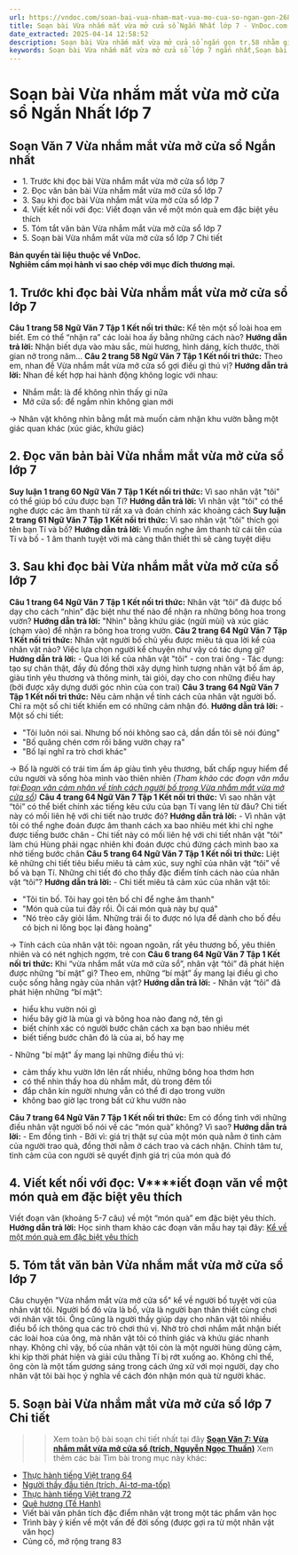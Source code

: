 ```yaml
---
url: https://vndoc.com/soan-bai-vua-nham-mat-vua-mo-cua-so-ngan-gon-268612
title: Soạn bài Vừa nhắm mắt vừa mở cửa sổ Ngắn Nhất lớp 7 - VnDoc.com
date_extracted: 2025-04-14 12:58:52
description: Soạn bài Vừa nhắm mắt vừa mở cửa sổ ngắn gọn tr.58 nhằm giúp các em HS đạt kết quả tốt trong quá trình làm bài tập và học tập môn Ngữ văn lớp 7 sách Kết nối tri thức.
keywords: Soạn bài Vừa nhắm mắt vừa mở cửa sổ lớp 7 ngắn nhất,Soạn bài Vừa nhắm mắt vừa mở cửa sổ ngắn nhất,Soạn bài Vừa nhắm mắt vừa mở cửa sổ ngắn gọn,Vừa nhắm mắt vừa mở cửa sổ,Soạn bài Vừa nhắm mắt vừa mở cửa sổ,Vừa nhắm mắt vừa mở cửa sổ Nguyễn Ngọc Thuần,Soạn bài Vừa nhắm mắt vừa mở cửa sổ trang 58,Soạn bài Vừa nhắm mắt vừa mở cửa sổ Nguyễn Ngọc Thuần,Soạn Vừa nhắm mắt vừa mở cửa sổ,Soạn văn 7 Vừa nhắm mắt vừa mở cửa sổ
---
```


# Soạn bài Vừa nhắm mắt vừa mở cửa sổ Ngắn Nhất lớp 7
## **Soạn Văn 7 Vừa nhắm mắt vừa mở cửa sổ Ngắn nhất**
  * 1\. Trước khi đọc bài Vừa nhắm mắt vừa mở cửa sổ lớp 7
  * 2\. Đọc văn bản bài Vừa nhắm mắt vừa mở cửa sổ lớp 7
  * 3\. Sau khi đọc bài Vừa nhắm mắt vừa mở cửa sổ lớp 7
  * 4\. Viết kết nối với đọc: Viết đoạn văn về một món quà em đặc biệt yêu thích
  * 5\. Tóm tắt văn bản Vừa nhắm mắt vừa mở cửa sổ lớp 7
  * 5\. Soạn bài Vừa nhắm mắt vừa mở cửa sổ lớp 7 Chi tiết

**Bản quyền tài liệu thuộc về VnDoc.  
Nghiêm cấm mọi hành vi sao chép với mục đích thương mại.**
## **1\. Trước khi đọc bài Vừa nhắm mắt vừa mở cửa sổ lớp 7**
**Câu 1 trang 58 Ngữ Văn 7 Tập 1 Kết nối tri thức:** Kể tên một số loài hoa em biết. Em có thể “nhận ra” các loài hoa ấy bằng những cách nào?
**Hướng dẫn trả lời:**
Nhận biết dựa vào màu sắc, mùi hương, hình dáng, kích thước, thời gian nở trong năm...
**Câu 2 trang 58 Ngữ Văn 7 Tập 1 Kết nối tri thức:** Theo em, nhan đề Vừa nhắm mắt vừa mở cửa sổ gợi điều gì thú vị?
**Hướng dẫn trả lời:**
Nhan đề kết hợp hai hành động không logic với nhau:
  * Nhắm mắt: là để không nhìn thấy gi nữa
  * Mở cửa sổ: để ngắm nhìn không gian mới

→ Nhân vật không nhìn bằng mắt mà muốn cảm nhận khu vườn bằng một giác quan khác \(xúc giác, khứu giác\)
## **2\. Đọc văn bản bài Vừa nhắm mắt vừa mở cửa sổ lớp 7**
**Suy luận 1 trang 60 Ngữ Văn 7 Tập 1 Kết nối tri thức:** Vì sao nhân vật "tôi" có thể giúp bố cứu được bạn Tí?
**Hướng dẫn trả lời:**
Vì nhân vật "tôi" có thể nghe được các âm thanh từ rất xa và đoán chính xác khoảng cách
**Suy luận 2 trang 61 Ngữ Văn 7 Tập 1 Kết nối tri thức:** Vì sao nhân vật "tôi" thích gọi tên bạn Tí và bố?
**Hướng dẫn trả lời:**
Vì muốn nghe âm thanh từ cái tên của Tí và bố - 1 âm thanh tuyệt vời mà càng thân thiết thì sẽ càng tuyệt diệu
## **3\. Sau khi đọc bài Vừa nhắm mắt vừa mở cửa sổ lớp 7**
**Câu 1 trang 64 Ngữ Văn 7 Tập 1 Kết nối tri thức:** Nhân vật “tôi” đã được bố dạy cho cách “nhìn” đặc biệt như thế nào để nhận ra những bông hoa trong vườn?
**Hướng dẫn trả lời:**
"Nhìn" bằng khứu giác \(ngửi mùi\) và xúc giác \(chạm vào\) để nhận ra bông hoa trong vườn.
**Câu 2 trang 64 Ngữ Văn 7 Tập 1 Kết nối tri thức:** Nhân vật người bố chủ yếu được miêu tả qua lời kể của nhân vật nào? Việc lựa chọn người kể chuyện như vậy có tác dụng gì?
**Hướng dẫn trả lời:**
\- Qua lời kể của nhân vật "tôi" - con trai ông
\- Tác dụng: tạo sự chân thật, đầy đủ đồng thời xây dựng hình tượng nhân vật bố ấm áp, giàu tình yêu thương và thông minh, tài giỏi, dạy cho con những điều hay \(bởi được xây dựng dưới góc nhìn của con trai\)
**Câu 3 trang 64 Ngữ Văn 7 Tập 1 Kết nối tri thức:** Nêu cảm nhận về tính cách của nhân vật người bố. Chỉ ra một số chi tiết khiến em có những cảm nhận đó.
**Hướng dẫn trả lời:**
\- Một số chi tiết:
  * "Tôi luôn nói sai. Nhưng bố nói không sao cả, dần dần tôi sẽ nói đúng"
  * "Bố quăng chén cơm rồi băng vườn chạy ra"
  * "Bố lại nghĩ ra trò chơi khác"

→ Bố là người có trái tim ấm áp giàu tình yêu thương, bất chấp nguy hiểm để cứu người và sống hòa mình vào thiên nhiên
_\(Tham khảo các đoạn văn mẫu tại:[Đoạn văn cảm nhận về tính cách người bố trong Vừa nhắm mắt vừa mở cửa sổ](<https://vndoc.com/neu-cam-nhan-ve-tinh-cach-cua-nhan-vat-nguoi-bo-trong-vua-nham-mat-vua-mo-cua-so-278414>)\)_
**Câu 4 trang 64 Ngữ Văn 7 Tập 1 Kết nối tri thức:** Vì sao nhân vật “tôi” có thể biết chính xác tiếng kêu cứu của bạn Tí vang lên từ đâu? Chi tiết này có mối liên hệ với chi tiết nào trước đó?
**Hướng dẫn trả lời:**
\- Vì nhân vật tôi có thể nghe đoán được âm thanh cách xa bao nhiêu mét khi chỉ nghe được tiếng bước chân
\- Chi tiết này có mối liên hệ với chi tiết nhân vật "tôi" làm chú Hùng phải ngạc nhiên khi đoán được chú đứng cách mình bao xa nhờ tiếng bước chân
**Câu 5 trang 64 Ngữ Văn 7 Tập 1 Kết nối tri thức:** Liệt kê những chi tiết tiêu biểu miêu tả cảm xúc, suy nghĩ của nhân vật “tôi” về bố và bạn Tí. Những chi tiết đó cho thấy đặc điểm tính cách nào của nhân vật “tôi”?
**Hướng dẫn trả lời:**
\- Chi tiết miêu tả cảm xúc của nhân vật tôi:
  * "Tôi tin bố. Tôi hay gọi tên bố chỉ để nghe âm thanh"
  * "Món quà của tui đây rồi. Ôi cái món quà này bự quá"
  * "Nó trèo cây giỏi lắm. Những trái ổi to được nó lựa để dành cho bố đều có bịch ni lông bọc lại đàng hoàng"

→ Tính cách của nhân vật tôi: ngoan ngoãn, rất yêu thương bố, yêu thiên nhiên và có nét nghịch ngợm, trẻ con
**Câu 6 trang 64 Ngữ Văn 7 Tập 1 Kết nối tri thức:** Khi “vừa nhắm mắt vừa mở cửa sổ”, nhân vật “tôi” đã phát hiện được những “bí mật” gì? Theo em, những “bí mật” ấy mang lại điều gì cho cuộc sống hằng ngày của nhân vật?
**Hướng dẫn trả lời:**
\- Nhân vật “tôi” đã phát hiện những “bí mật”:
  * hiểu khu vườn nói gì
  * hiểu bây giờ là mùa gì và bông hoa nào đang nở, tên gì
  * biết chính xác có người bước chân cách xa bạn bao nhiêu mét
  * biết tiếng bước chân đó là của ai, bố hay mẹ

\- Những "bí mật" ấy mang lại những điều thú vị:
  * cảm thấy khu vườn lớn lên rất nhiều, những bông hoa thơm hơn
  * có thể nhìn thấy hoa dù nhắm mắt, dù trong đêm tối
  * đắp chăn kín người nhưng vẫn có thể đi dạo trong vườn
  * không bao giờ lạc trong bất cứ khu vườn nào

**Câu 7 trang 64 Ngữ Văn 7 Tập 1 Kết nối tri thức:** Em có đồng tình với những điều nhân vật người bố nói về các “món quà” không? Vì sao?
**Hướng dẫn trả lời:**
\- Em đồng tình
\- Bởi vì: giá trị thật sự của một món quà nằm ở tình cảm của người trao quà, đồng thời nằm ở cách trao và cách nhận. Chính tâm tư, tình cảm của con người sẽ quyết định giá trị của món quà đó
## **4\. Viết kết nối với đọc: V****iết đoạn văn về một món quà em đặc biệt yêu thích**
Viết đoạn văn \(khoảng 5-7 câu\) về một “món quà” em đặc biệt yêu thích.
**Hướng dẫn trả lời:**
Học sinh tham khảo các đoạn văn mẫu hay tại đây: [Kể về một món quà em đặc biệt yêu thích](<https://vndoc.com/hay-viet-doan-van-khoang-5-7-cau-ve-mot-mon-qua-em-dac-biet-yeu-thich-278416>)
## **5\. Tóm tắt văn bản Vừa nhắm mắt vừa mở cửa sổ lớp 7**
Câu chuyện "Vừa nhắm mắt vừa mở cửa sổ" kể về người bố tuyệt vời của nhân vật tôi. Người bố đó vừa là bố, vừa là người bạn thân thiết cùng chơi với nhân vật tôi. Ông cũng là người thầy giúp dạy cho nhân vật tôi nhiều điều bổ ích thông qua các trò chơi thú vị. Nhờ trò chơi nhắm mắt nhận biết các loài hoa của ông, mà nhân vật tôi có thính giác và khứu giác nhanh nhạy. Không chỉ vậy, bố của nhân vật tôi còn là một người hùng dũng cảm, khi kịp thời phát hiện và giải cứu thằng Tí bị rớt xuống ao. Không chỉ thế, ông còn là một tấm gương sáng trong cách ứng xử với mọi người, dạy cho nhân vật tôi bài học ý nghĩa về cách đón nhận món quà từ người khác.
## **5\. Soạn bài Vừa nhắm mắt vừa mở cửa sổ lớp 7 Chi tiết**
>> Xem toàn bộ bài soạn chi tiết nhất tại đây **[Soạn Văn 7: Vừa nhắm mắt vừa mở cửa sổ \(trích, Nguyễn Ngọc Thuần\)](<https://vndoc.com/soan-bai-vua-nham-mat-vua-mo-cua-so-268605>)**
Xem thêm các bài Tìm bài trong mục này khác:
  * [Thực hành tiếng Việt trang 64](</soan-van-7-trang-64-tap-1-ket-noi-tri-thuc-ngan-nhat-330033>)
  * [Người thầy đầu tiên \(trích, Ai-tơ-ma-tốp\)](</soan-bai-nguoi-thay-dau-tien-ngan-gon-268647>)
  * [Thực hành tiếng Việt trang 72](</soan-van-7-trang-72-tap-1-ket-noi-tri-thuc-ngan-nhat-330041>)
  * [Quê hương \(Tế Hanh\)](</soan-bai-que-huong-ngan-gon-lop-7-268687>)
  * Viết bài văn phân tích đặc điểm nhân vật trong một tác phẩm văn học
  * Trình bày ý kiến về một vấn đề đời sống \(được gợi ra từ một nhân vật văn học\)
  * Củng cố, mở rộng trang 83

